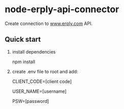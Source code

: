 # node-erply-api-connector

Create connection to www.erply.com API.


## Quick start 
1) install dependencies

    npm install

2) create .env file to root and add:

    CLIENT_CODE=[client code]

    USER_NAME=[username]

    PSW=[password]

